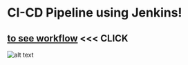 # CI-CD Pipeline using Jenkins!
## [ to see workflow](pipeline.md) <<< CLICK
![alt text](https://github.com/sumyak/CI-CD-Pipeline/blob/master/SS/Screenshot%20(365).png?raw=true)
